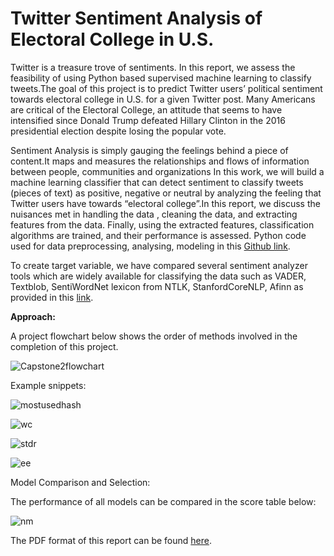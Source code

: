 # Twitter Sentiment Analysis of Electoral College in U.S. 

Twitter is a treasure trove of sentiments. In this report, we assess the feasibility of using  Python based  supervised machine learning to classify tweets.The goal of this project is to predict Twitter users’ political sentiment towards  electoral college in U.S. for a given Twitter post. Many Americans are critical of the Electoral College, an attitude that seems to have intensified since Donald Trump defeated Hillary Clinton in the 2016 presidential election despite losing the popular vote.

Sentiment Analysis is simply gauging the feelings behind a piece of content.It maps and measures the relationships and flows of information between people, communities and organizations In this work, we will build a machine learning classifier that can detect sentiment  to classify tweets (pieces of text) as positive, negative or neutral  by analyzing the feeling that Twitter users have towards “electoral college”.In this report, we discuss the nuisances met in handling the data , cleaning the data, and extracting features from the data. Finally, using the extracted features, classification algorithms are trained, and their performance  is assessed. Python code used for data preprocessing, analysing, modeling in this [Github link](https://github.com/aspiringdatascientist/Capstone2-Sentiment-Analysis-of-Twitter-data/blob/master/Twitter%20sentiment%20analysis%20-%20final%20report.ipynb).

To create target variable, we have compared several sentiment analyzer tools which are widely available for classifying the data such as VADER, Textblob, SentiWordNet lexicon from NTLK, StanfordCoreNLP, Afinn as provided in this [link](https://github.com/aspiringdatascientist/Capstone2-Sentiment-Analysis-of-Twitter-data/blob/master/label_tweets.ipynb).


__Approach:__

A project flowchart below shows the order of methods involved in the completion of this project.


![Capstone2flowchart](https://user-images.githubusercontent.com/48024013/72182262-1efbb480-33b9-11ea-9a82-65994fbde473.png)

Example snippets:

![mostusedhash](https://user-images.githubusercontent.com/48024013/72188412-41e19500-33c8-11ea-9e21-1c5d2af4dc76.png)

![wc](https://user-images.githubusercontent.com/48024013/72225060-f5749180-354e-11ea-8a5e-438acfba87b0.png)

![stdr](https://user-images.githubusercontent.com/48024013/72225090-5734fb80-354f-11ea-8ca1-c61fbfcf2286.png)

![ee](https://user-images.githubusercontent.com/48024013/72225106-851a4000-354f-11ea-9f47-86b26d3fe5d7.png)

Model Comparison and Selection:

The performance of all models can be compared in the score table below:

![nm](https://user-images.githubusercontent.com/48024013/72225137-d4f90700-354f-11ea-8824-50d1f0d06899.png)

The PDF format of this report can be found [here](https://github.com/aspiringdatascientist/Capstone2-Sentiment-Analysis-of-Twitter-data/commit/5bf4efce3623f4cd1fef37a5c16d7f957132de5d).








